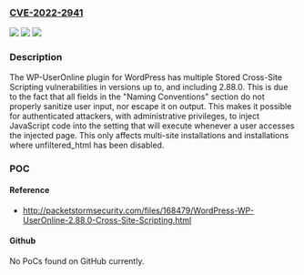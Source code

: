 ### [CVE-2022-2941](https://cve.mitre.org/cgi-bin/cvename.cgi?name=CVE-2022-2941)
![](https://img.shields.io/static/v1?label=Product&message=WP-UserOnline&color=blue)
![](https://img.shields.io/static/v1?label=Version&message=2.88.0%3C%3D%202.88.0%20&color=brighgreen)
![](https://img.shields.io/static/v1?label=Vulnerability&message=CWE-79%20Cross-site%20Scripting%20(XSS)&color=brighgreen)

### Description

The WP-UserOnline plugin for WordPress has multiple Stored Cross-Site Scripting vulnerabilities in versions up to, and including 2.88.0. This is due to the fact that all fields in the "Naming Conventions" section do not properly sanitize user input, nor escape it on output. This makes it possible for authenticated attackers, with administrative privileges, to inject JavaScript code into the setting that will execute whenever a user accesses the injected page. This only affects multi-site installations and installations where unfiltered_html has been disabled.

### POC

#### Reference
- http://packetstormsecurity.com/files/168479/WordPress-WP-UserOnline-2.88.0-Cross-Site-Scripting.html

#### Github
No PoCs found on GitHub currently.

